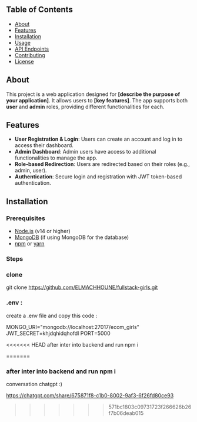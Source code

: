 

## Table of Contents

- [About](#about)
- [Features](#features)
- [Installation](#installation)
- [Usage](#usage)
- [API Endpoints](#api-endpoints)
- [Contributing](#contributing)
- [License](#license)

## About

This project is a web application designed for **[describe the purpose of your application]**. It allows users to **[key features]**. The app supports both **user** and **admin** roles, providing different functionalities for each.

## Features

- **User Registration & Login**: Users can create an account and log in to access their dashboard.
- **Admin Dashboard**: Admin users have access to additional functionalities to manage the app.
- **Role-based Redirection**: Users are redirected based on their roles (e.g., admin, user).
- **Authentication**: Secure login and registration with JWT token-based authentication.

## Installation

### Prerequisites

- [Node.js](https://nodejs.org/) (v14 or higher)
- [MongoDB](https://www.mongodb.com/) (if using MongoDB for the database)
- [npm](https://www.npmjs.com/) or [yarn](https://yarnpkg.com/)

### Steps

### clone 

git clone https://github.com/ELMACHHOUNE/fullstack-girls.git


### .env : 
create a .env file and copy this code : 

MONGO_URI="mongodb://localhost:27017/ecom_girls"
JWT_SECRET=khjdqhidqhofdl
PORT=5000

<<<<<<< HEAD
after inter into backend and run npm i


=======
### after inter into backend and run npm i


conversation chatgpt :)

https://chatgpt.com/share/675871f8-c1b0-8002-9af3-6f26fd80ce93
>>>>>>> 571bc1803c09731723f266626b26f7b06deab015
